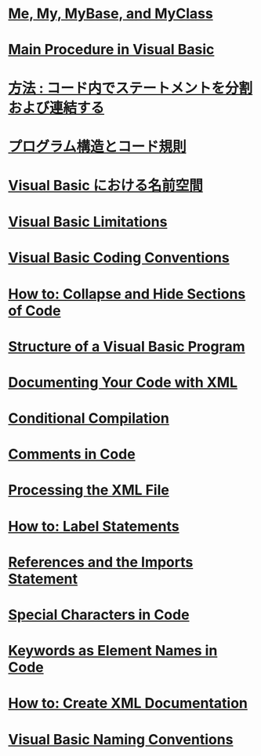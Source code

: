 # [Me, My, MyBase, and MyClass](me-my-mybase-and-myclass.md)
# [Main Procedure in Visual Basic](main-procedure.md)
# [方法 : コード内でステートメントを分割および連結する](how-to-break-and-combine-statements-in-code.md)
# [プログラム構造とコード規則](program-structure-and-code-conventions.md)
# [Visual Basic における名前空間](namespaces.md)
# [Visual Basic Limitations](limitations.md)
# [Visual Basic Coding Conventions](coding-conventions.md)
# [How to: Collapse and Hide Sections of Code](how-to-collapse-and-hide-sections-of-code.md)
# [Structure of a Visual Basic Program](structure-of-a-visual-basic-program.md)
# [Documenting Your Code with XML](documenting-your-code-with-xml.md)
# [Conditional Compilation](conditional-compilation.md)
# [Comments in Code](comments-in-code.md)
# [Processing the XML File](processing-the-xml-file.md)
# [How to: Label Statements](how-to-label-statements.md)
# [References and the Imports Statement](references-and-the-imports-statement.md)
# [Special Characters in Code](special-characters-in-code.md)
# [Keywords as Element Names in Code](keywords-as-element-names-in-code.md)
# [How to: Create XML Documentation](how-to-create-xml-documentation.md)
# [Visual Basic Naming Conventions](naming-conventions.md)
